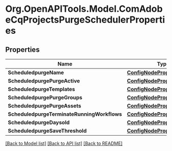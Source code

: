 # Org.OpenAPITools.Model.ComAdobeCqProjectsPurgeSchedulerProperties
## Properties

Name | Type | Description | Notes
------------ | ------------- | ------------- | -------------
**ScheduledpurgeName** | [**ConfigNodePropertyString**](ConfigNodePropertyString.md) |  | [optional] 
**ScheduledpurgePurgeActive** | [**ConfigNodePropertyBoolean**](ConfigNodePropertyBoolean.md) |  | [optional] 
**ScheduledpurgeTemplates** | [**ConfigNodePropertyArray**](ConfigNodePropertyArray.md) |  | [optional] 
**ScheduledpurgePurgeGroups** | [**ConfigNodePropertyBoolean**](ConfigNodePropertyBoolean.md) |  | [optional] 
**ScheduledpurgePurgeAssets** | [**ConfigNodePropertyBoolean**](ConfigNodePropertyBoolean.md) |  | [optional] 
**ScheduledpurgeTerminateRunningWorkflows** | [**ConfigNodePropertyBoolean**](ConfigNodePropertyBoolean.md) |  | [optional] 
**ScheduledpurgeDaysold** | [**ConfigNodePropertyInteger**](ConfigNodePropertyInteger.md) |  | [optional] 
**ScheduledpurgeSaveThreshold** | [**ConfigNodePropertyInteger**](ConfigNodePropertyInteger.md) |  | [optional] 

[[Back to Model list]](../README.md#documentation-for-models) [[Back to API list]](../README.md#documentation-for-api-endpoints) [[Back to README]](../README.md)

